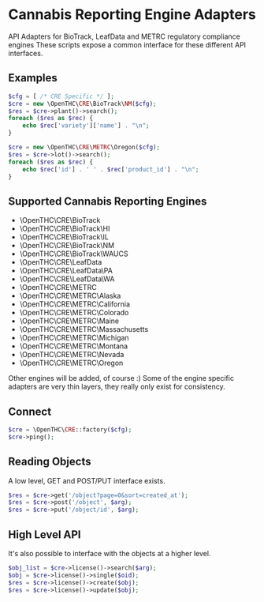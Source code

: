 # Cannabis Reporting Engine Adapters

API Adapters for BioTrack, LeafData and METRC regulatory compliance engines
These scripts expose a common interface for these different API interfaces.


## Examples

```php
$cfg = [ /* CRE Specific */ ];
$cre = new \OpenTHC\CRE\BioTrack\NM($cfg);
$res = $cre->plant()->search();
foreach ($res as $rec) {
	echo $rec['variety']['name'] . "\n";
}

$cre = new \OpenTHC\CRE\METRC\Oregon($cfg);
$res = $cre->lot()->search();
foreach ($res as $rec) {
	echo $rec['id'] . ' ' . $rec['product_id'] . "\n";
}
```


## Supported Cannabis Reporting Engines

* \OpenTHC\CRE\BioTrack
* \OpenTHC\CRE\BioTrack\HI
* \OpenTHC\CRE\BioTrack\IL
* \OpenTHC\CRE\BioTrack\NM
* \OpenTHC\CRE\BioTrack\WAUCS
* \OpenTHC\CRE\LeafData
* \OpenTHC\CRE\LeafData\PA
* \OpenTHC\CRE\LeafData\WA
* \OpenTHC\CRE\METRC
* \OpenTHC\CRE\METRC\Alaska
* \OpenTHC\CRE\METRC\California
* \OpenTHC\CRE\METRC\Colorado
* \OpenTHC\CRE\METRC\Maine
* \OpenTHC\CRE\METRC\Massachusetts
* \OpenTHC\CRE\METRC\Michigan
* \OpenTHC\CRE\METRC\Montana
* \OpenTHC\CRE\METRC\Nevada
* \OpenTHC\CRE\METRC\Oregon

Other engines will be added, of course :)
Some of the engine specific adapters are very thin layers, they really only exist for consistency.

## Connect

```php
$cre = \OpenTHC\CRE::factory($cfg);
$cre->ping();
```


## Reading Objects

A low level, GET and POST/PUT interface exists.


```php
$res = $cre->get('/object?page=0&sort=created_at');
$res = $cre->post('/object', $arg);
$res = $cre->put('/object/id', $arg);
```


## High Level API

It's also possible to interface with the objects at a higher level.


```php
$obj_list = $cre->license()->search($arg);
$obj = $cre->license()->single($oid);
$res = $cre->license()->create($obj);
$res = $cre->license()->update($obj);
```
